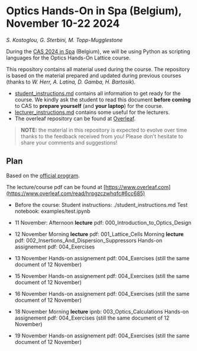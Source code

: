 # Optics Hands-On in Spa (Belgium), November 10-22 2024
*S. Kostoglou, G. Sterbini, M. Topp-Mugglestone*

During the [CAS 2024 in Spa](https://indico.cern.ch/event/1380440/) (Belgium), we will be using Python as scripting languages for the Optics Hands-On Lattice course.

This repository contains all material used during the course.
The repository is based on the material prepared and updated during previous courses (thanks to *W. Herr,  A. Latina, D. Gamba, H. Bartosik*).

- [student_instructions.md](./student_instructions.md) contains all information to get ready for the course. We kindly ask the student to read this document **before coming** to CAS to **prepare yourself** (and **your laptop**) for the course. 
- [lecturer_instructions.md](./lecturer_instructions.md) contains some useful for the lecturers. 
- The overleaf repository can be found at [Overleaf](https://www.overleaf.com/read/hrpgzczwhqfc#6cc685).

> **NOTE:** the material in this repository is expected to evolve over time thanks to the feedback received from you! Please don't hesitate to share your comments and suggestions!

## Plan

Based on the [official program](https://cas.web.cern.ch/sites/default/files/Advanced%20Schedule_2024_ver0.pdf).

The lecture/course pdf can be found at [https://www.overleaf.com](https://www.overleaf.com/read/hrpgzczwhqfc#6cc685)

- Before the course:
    Student instructions: ./student_instructions.md
    Test notebook: examples/test.ipynb

- 11 November: 
    Afternoon **lecture** pdf: 000_Introduction_to_Optics_Design

- 12 November
    Morning **lecture** pdf: 001_Lattice_Cells
    Morning **lecture** pdf: 002_Insertions_And_Dispersion_Suppressors
    Hands-on assignement pdf: 004_Exercises

- 13 November
    Hands-on assignement pdf: 004_Exercises (still the same document of 12 November)

- 15 November
    Hands-on assignement pdf: 004_Exercises (still the same document of 12 November)

- 16 November
    Hands-on assignement pdf: 004_Exercises (still the same document of 12 November)

- 18 November
    Morning **lecture** ipnb: 003_Optics_Calculations
    Hands-on assignement pdf: 004_Exercises (still the same document of 12 November)

- 19 November
    Hands-on assignement pdf: 004_Exercises (still the same document of 12 November)
